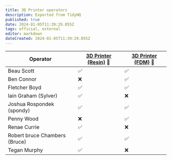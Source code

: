 ```yaml
---
title: 3D Printer operators
description: Exported from TidyHQ
published: true
date: 2024-01-05T11:39:29.055Z
tags: official, external
editor: markdown
dateCreated: 2024-01-05T11:39:29.055Z
---
```


| Operator | [3D Printer (Resin)](/tools/3dprinters/home#resin) 🔴| [3D Printer (FDM)](/tools/3dprinters/home#fdm-filament) 🔴| 
| --- | --- | --- |
| Beau Scott | ✅ | ✅ | 
| Ben Connor | ❌ | ✅ | 
| Fletcher Boyd | ✅ | ✅ | 
| Iain Graham (Sylver) | ✅ | ❌ | 
| Joshua Rospondek (spondy) | ✅ | ✅ | 
| Penny Wood | ❌ | ✅ | 
| Renae Currie | ✅ | ❌ | 
| Robert bruce Chambers (Bruce) | ✅ | ✅ | 
| Tegan Murphy | ✅ | ❌ | 
